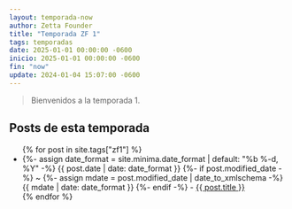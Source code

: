 ```yaml
---
layout: temporada-now
author: Zetta Founder
title: "Temporada ZF 1"
tags: temporadas
date: 2025-01-01 00:00:00 -0600
inicio: 2025-01-01 00:00:00 -0600
fin: "now"
update: 2024-01-04 15:07:00 -0600
---
```


> Bienvenidos a la temporada 1.

## Posts de esta temporada

<ul>{% for post in site.tags["zf1"] %}
  <li>{%- assign date_format = site.minima.date_format | default: "%b %-d, %Y" -%}
    <time class="dt-published" datetime="{{ post.date | date_to_xmlschema }}" itemprop="datePublished">
      {{ post.date | date: date_format }}
    </time>
    {%- if post.modified_date -%}
      ~ 
      {%- assign mdate = post.modified_date | date_to_xmlschema -%}
      <time class="dt-modified" datetime="{{ mdate }}" itemprop="dateModified">
        {{ mdate | date: date_format }}
      </time>
    {%- endif -%} - <a href=".{{ post.url }}">{{ post.title }}</a></li> 
{% endfor %}</ul>